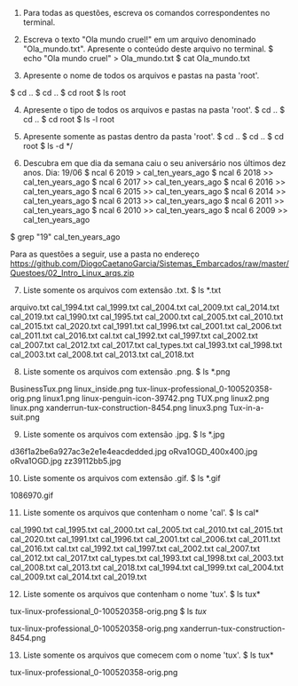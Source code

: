 1. Para todas as questões, escreva os comandos correspondentes no terminal.

2. Escreva o texto "Ola mundo cruel!" em um arquivo denominado "Ola_mundo.txt". Apresente o conteúdo deste arquivo no terminal.
$ echo "Ola mundo cruel" > Ola_mundo.txt
$ cat Ola_mundo.txt 

3. Apresente o nome de todos os arquivos e pastas na pasta 'root'.

$ cd ..
$ cd ..
$ cd root
$ ls root

4. Apresente o tipo de todos os arquivos e pastas na pasta 'root'.
$ cd ..
$ cd ..
$ cd root
$ ls -l root

5. Apresente somente as pastas dentro da pasta 'root'.
$ cd ..
$ cd ..
$ cd root
$ ls -d */


6. Descubra em que dia da semana caiu o seu aniversário nos últimos dez anos.
Dia: 19/06
$ ncal 6 2019 > cal_ten_years_ago
$ ncal 6 2018 >> cal_ten_years_ago
$ ncal 6 2017 >> cal_ten_years_ago
$ ncal 6 2016 >> cal_ten_years_ago
$ ncal 6 2015 >> cal_ten_years_ago
$ ncal 6 2014 >> cal_ten_years_ago
$ ncal 6 2013 >> cal_ten_years_ago
$ ncal 6 2011 >> cal_ten_years_ago
$ ncal 6 2010 >> cal_ten_years_ago
$ ncal 6 2009 >> cal_ten_years_ago

$ grep "19" cal_ten_years_ago

Para as questões a seguir, use a pasta no endereço https://github.com/DiogoCaetanoGarcia/Sistemas_Embarcados/raw/master/Questoes/02_Intro_Linux_arqs.zip

7. Liste somente os arquivos com extensão .txt.
$ ls *.txt

arquivo.txt   cal_1994.txt  cal_1999.txt  cal_2004.txt	cal_2009.txt  cal_2014.txt  cal_2019.txt
cal_1990.txt  cal_1995.txt  cal_2000.txt  cal_2005.txt	cal_2010.txt  cal_2015.txt  cal_2020.txt
cal_1991.txt  cal_1996.txt  cal_2001.txt  cal_2006.txt	cal_2011.txt  cal_2016.txt  cal.txt
cal_1992.txt  cal_1997.txt  cal_2002.txt  cal_2007.txt	cal_2012.txt  cal_2017.txt  cal_types.txt
cal_1993.txt  cal_1998.txt  cal_2003.txt  cal_2008.txt	cal_2013.txt  cal_2018.txt


8. Liste somente os arquivos com extensão .png.
$ ls *.png

BusinessTux.png  linux_inside.png	       tux-linux-professional_0-100520358-orig.png
linux1.png	 linux-penguin-icon-39742.png  TUX.png
linux2.png	 linux.png		       xanderrun-tux-construction-8454.png
linux3.png	 Tux-in-a-suit.png

9. Liste somente os arquivos com extensão .jpg.
$ ls *.jpg

d36f1a2be6a927ac3e2e1e4eacdedded.jpg  oRva1OGD_400x400.jpg  oRva1OGD.jpg  zz39112bb5.jpg

10. Liste somente os arquivos com extensão .gif.
$ ls *.gif

1086970.gif

11. Liste somente os arquivos que contenham o nome 'cal'.
$ ls cal*

cal_1990.txt  cal_1995.txt  cal_2000.txt  cal_2005.txt	cal_2010.txt  cal_2015.txt  cal_2020.txt
cal_1991.txt  cal_1996.txt  cal_2001.txt  cal_2006.txt	cal_2011.txt  cal_2016.txt  cal.txt
cal_1992.txt  cal_1997.txt  cal_2002.txt  cal_2007.txt	cal_2012.txt  cal_2017.txt  cal_types.txt
cal_1993.txt  cal_1998.txt  cal_2003.txt  cal_2008.txt	cal_2013.txt  cal_2018.txt
cal_1994.txt  cal_1999.txt  cal_2004.txt  cal_2009.txt	cal_2014.txt  cal_2019.txt

12. Liste somente os arquivos que contenham o nome 'tux'.
$ ls tux*

tux-linux-professional_0-100520358-orig.png
$ ls *tux*

tux-linux-professional_0-100520358-orig.png  xanderrun-tux-construction-8454.png

13. Liste somente os arquivos que comecem com o nome 'tux'.
$ ls tux*

tux-linux-professional_0-100520358-orig.png
